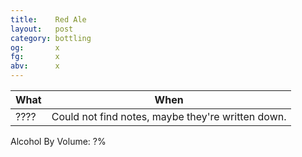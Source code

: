 ```yaml
---
title:    Red Ale
layout:   post
category: bottling
og:       x
fg:       x
abv:      x
---
```


What|When
----|----
????|Could not find notes, maybe they're written down.

Alcohol By Volume: ?%